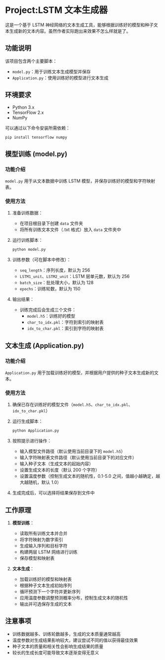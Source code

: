 # Project:LSTM 文本生成器

这是一个基于 LSTM 神经网络的文本生成工具，能够根据训练好的模型和种子文本生成新的文本内容。虽然作者实际跑出来效果不怎么样就是了。

## 功能说明

该项目包含两个主要脚本：
- `model.py`：用于训练文本生成模型并保存
- `Application.py`：使用训练好的模型进行文本生成

## 环境要求

- Python 3.x
- TensorFlow 2.x
- NumPy

可以通过以下命令安装所需依赖：
```bash
pip install tensorflow numpy
```

## 模型训练 (model.py)

### 功能介绍
`model.py` 用于从文本数据中训练 LSTM 模型，并保存训练好的模型和字符映射表。

### 使用方法

1. 准备训练数据：
   - 在项目根目录下创建 `data` 文件夹
   - 将所有训练文本文件（.txt 格式）放入 `data` 文件夹中

2. 运行训练脚本：
   ```bash
   python model.py
   ```

3. 训练参数（可在脚本中修改）：
   - `seq_length`：序列长度，默认为 256
   - `LSTM1_unit`、`LSTM2_unit`：LSTM 层单元数，默认为 256
   - `batch_size`：批处理大小，默认为 128
   - `epochs`：训练轮数，默认为 150

4. 输出结果：
   - 训练完成后会生成三个文件：
     - `model.h5`：训练好的模型
     - `char_to_idx.pkl`：字符到索引的映射表
     - `idx_to_char.pkl`：索引到字符的映射表

## 文本生成 (Application.py)

### 功能介绍
`Application.py` 用于加载训练好的模型，并根据用户提供的种子文本生成新的文本。

### 使用方法

1. 确保已存在训练好的模型文件（`model.h5`、`char_to_idx.pkl`、`idx_to_char.pkl`）

2. 运行生成脚本：
   ```bash
   python Application.py
   ```

3. 按照提示进行操作：
   - 输入模型文件路径（默认使用当前目录下的 `model.h5`）
   - 输入字符映射表文件路径（默认使用当前目录下的对应文件）
   - 输入种子文本（生成文本的起始内容）
   - 设置生成文本的长度（默认 200 个字符）
   - 设置温度参数（控制生成文本的随机性，0.1-5.0 之间，值越小越确定，越大越随机，默认 1.0）

4. 生成完成后，可以选择将结果保存到文件中

## 工作原理

1. **模型训练**：
   - 读取所有训练文本并合并
   - 将字符映射为数字索引
   - 生成输入序列和目标字符
   - 构建两层 LSTM 网络进行训练
   - 保存模型和映射表

2. **文本生成**：
   - 加载训练好的模型和映射表
   - 根据种子文本生成初始序列
   - 循环预测下一个字符并更新序列
   - 应用温度参数调整预测概率分布，控制生成文本的随机性
   - 输出并可选保存生成的文本

## 注意事项

- 训练数据越多、训练轮数越多，生成的文本质量通常越高
- 温度参数对生成结果影响较大，建议尝试不同的值以获得最佳效果
- 种子文本的质量和相关性会影响生成结果的质量
- 较长的生成长度可能导致文本逐渐变得无意义